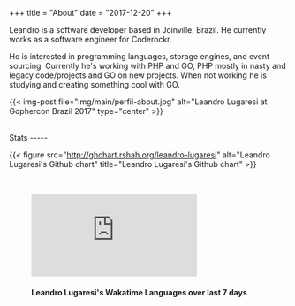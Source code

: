 +++
title = "About"
date = "2017-12-20"
+++

Leandro is a software developer based in Joinville, Brazil. He currently works as a software engineer for Coderockr.

He is interested in programming languages, storage engines, and event sourcing. Currently he's working with PHP and GO, PHP mostly in nasty and legacy code/projects and GO on new projects. When not working he is studying and creating something cool with GO.

{{< img-post file="img/main/perfil-about.jpg" alt="Leandro Lugaresi at Gophercon Brazil 2017" type="center" >}}

</br>
Stats
-----


{{< figure src="http://ghchart.rshah.org/leandro-lugaresi"  alt="Leandro Lugaresi's Github chart" title="Leandro Lugaresi's Github chart" >}}

</br>
<figure><embed src="https://wakatime.com/share/@c662445c-bc85-4e4b-9903-ba85d320f477/a95ee9e9-124f-44c7-ade2-2e65d4495f2c.svg"></embed>
<figcaption>
    <h4>Leandro Lugaresi's Wakatime Languages over last 7 days</h4>
</figcaption>
    </figure>

